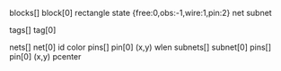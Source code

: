 blocks[]
	block[0]
		rectangle
		state {free:0,obs:-1,wire:1,pin:2}
		net
		subnet
		
		
tags[]
	tag[0]
	
	
nets[]
	net[0]
		id
		color
		pins[]
			pin[0]
				(x,y)
		wlen
		subnets[]
			subnet[0]
				pins[]
					pin[0]
						(x,y)
				pcenter
